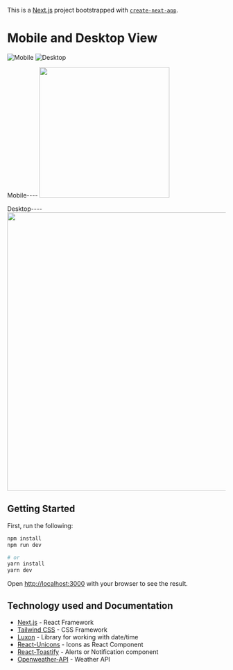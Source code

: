 This is a [Next.js](https://nextjs.org/) project bootstrapped with [`create-next-app`](https://github.com/vercel/next.js/tree/canary/packages/create-next-app).

# Mobile and Desktop View

![Mobile](https://i.ibb.co/JqJL8qL/Weather-forecast-mobile.png)
![Desktop](https://i.ibb.co/NTmk3r9/Weather-forecast-desktop.png)

Mobile----
<img src="https://i.ibb.co/JqJL8qL/Weather-forecast-mobile.png" width="300">

Desktop----
<img src="https://i.ibb.co/NTmk3r9/Weather-forecast-desktop.png" width="640">

## Getting Started

First, run the following:

```bash
npm install
npm run dev

# or
yarn install
yarn dev
```

Open [http://localhost:3000](http://localhost:3000) with your browser to see the result.

## Technology used and Documentation

- [Next.js](https://nextjs.org/docs) - React Framework
- [Tailwind CSS](https://tailwindcss.com/docs/installation) - CSS Framework
- [Luxon](https://github.com/moment/luxon) - Library for working with date/time
- [React-Unicons](https://github.com/IconScout/react-unicons) - Icons as React Component
- [React-Toastify](https://www.npmjs.com/package/react-toastify) - Alerts or Notification component
- [Openweather-API](https://openweathermap.org/api) - Weather API